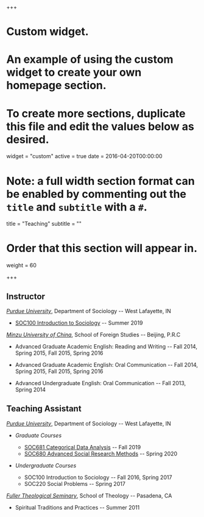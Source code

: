 +++
# Custom widget.
# An example of using the custom widget to create your own homepage section.
# To create more sections, duplicate this file and edit the values below as desired.
widget = "custom"
active = true
date = 2016-04-20T00:00:00

# Note: a full width section format can be enabled by commenting out the `title` and `subtitle` with a `#`.
title = "Teaching"
subtitle = ""

# Order that this section will appear in.
weight = 60

+++

## Instructor
[_Purdue University_](https://www.cla.purdue.edu/sociology/), Department of Sociology -- West Lafayette, IN

* [SOC100 Introduction to Sociology](files/SOC100_syllabus_SU2019.pdf) -- Summer 2019

[_Minzu University of China_](http://www.muc.edu.cn/), School of Foreign Studies -- Beijing, P.R.C

* Advanced Graduate Academic English: Reading and Writing -- Fall 2014, Spring 2015, Fall 2015, Spring 2016

* Advanced Graduate Academic English: Oral Communication -- Fall 2014, Spring 2015, Fall 2015, Spring 2016

* Advanced Undergraduate English: Oral Communication -- Fall 2013, Spring 2014

## Teaching Assistant
[_Purdue University_](https://www.cla.purdue.edu/sociology/), Department of Sociology -- West Lafayette, IN

* _Graduate Courses_
  * [SOC681 Categorical Data Analysis](https://www.trentonmize.com/teaching/cda) -- Fall 2019
  * [SOC680 Advanced Social Research Methods](https://cla.purdue.edu/academic/sociology/graduate/phd/courses.html) -- Spring 2020

* _Undergraduate Courses_
  * SOC100 Introduction to Sociology -- Fall 2016, Spring 2017
  * SOC220 Social Problems -- Spring 2017

[_Fuller Theological Seminary_](https://www.fuller.edu/), School of Theology -- Pasadena, CA

  * Spiritual Traditions and Practices -- Summer 2011
